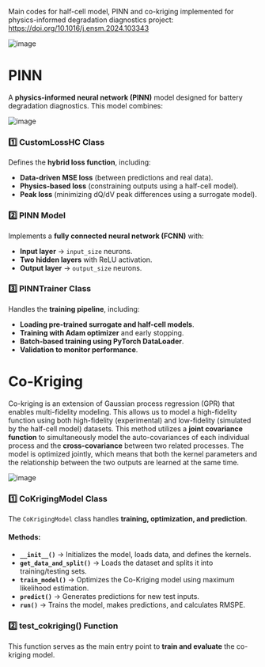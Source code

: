 Main codes for half-cell model, PINN and co-kriging implemented for physics-informed degradation diagnostics project: https://doi.org/10.1016/j.ensm.2024.103343


![image](https://github.com/user-attachments/assets/44d05150-5d04-43ea-9423-c6a1544b2db6)



# PINN 
A **physics-informed neural network (PINN)** model designed for battery degradation diagnostics. This model combines:

![image](https://github.com/user-attachments/assets/ff5bad53-2e64-4db1-8b47-3a5b6695c8c8)

### 1️⃣ **CustomLossHC Class**
Defines the **hybrid loss function**, including:
- **Data-driven MSE loss** (between predictions and real data).
- **Physics-based loss** (constraining outputs using a half-cell model).
- **Peak loss** (minimizing dQ/dV peak differences using a surrogate model).

### 2️⃣ **PINN Model**
Implements a **fully connected neural network (FCNN)** with:
- **Input layer** → `input_size` neurons.
- **Two hidden layers** with ReLU activation.
- **Output layer** → `output_size` neurons.

### 3️⃣ **PINNTrainer Class**
Handles the **training pipeline**, including:
- **Loading pre-trained surrogate and half-cell models**.
- **Training with Adam optimizer** and early stopping.
- **Batch-based training using PyTorch DataLoader**.
- **Validation to monitor performance**.






# Co-Kriging 
Co-kriging is an extension of Gaussian process regression (GPR) that enables multi-fidelity modeling. This allows us to model a high-fidelity function using both high-fidelity (experimental) and low-fidelity (simulated by the half-cell model) datasets. This method utilizes a **joint covariance function** to simultaneously model the auto-covariances of each individual process and the **cross-covariance** between two related processes. The model is optimized jointly, which means that both the kernel parameters and the relationship between the two outputs are learned at the same time.

![image](https://github.com/user-attachments/assets/829404d1-ede1-48b3-9d58-75d50e598fe0)

### 1️⃣ **CoKrigingModel Class**
The `CoKrigingModel` class handles **training, optimization, and prediction**.  

#### **Methods:**
- **`__init__()`** → Initializes the model, loads data, and defines the kernels.
- **`get_data_and_split()`** → Loads the dataset and splits it into training/testing sets.
- **`train_model()`** → Optimizes the Co-Kriging model using maximum likelihood estimation.
- **`predict()`** → Generates predictions for new test inputs.
- **`run()`** → Trains the model, makes predictions, and calculates RMSPE.

### 2️⃣ **test_cokriging() Function**
This function serves as the main entry point to **train and evaluate** the co-kriging model.













